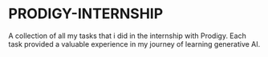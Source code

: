 # PRODIGY-INTERNSHIP
A  collection of all my tasks that i did in the internship with Prodigy. Each task provided a valuable experience in my journey of learning generative AI.
